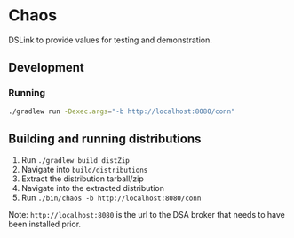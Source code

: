 # Chaos

DSLink to provide values for testing and demonstration.

## Development

### Running

```sh
./gradlew run -Dexec.args="-b http://localhost:8080/conn"
```

## Building and running distributions

1. Run `./gradlew build distZip`
2. Navigate into `build/distributions`
3. Extract the distribution tarball/zip
4. Navigate into the extracted distribution
5. Run `./bin/chaos -b http://localhost:8080/conn`

Note: `http://localhost:8080` is the url to the DSA broker that needs to have been installed prior.
